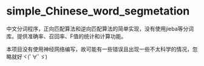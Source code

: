 # simple_Chinese_word_segmetation
中文分词程序，正向匹配算法和逆向匹配算法的简单实现，没有使用jieba等分词库。提供准确率、召回率、F值的统计和计算功能。

本项目没有使用神经网络编写，故可能有一些错误且出现一些不太科学的情况，忽略就好ヾ(ﾟ∀ﾟゞ)
